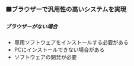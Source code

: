 
### 🟥ブラウザーで汎用性の高いシステムを実現
##### ブラウザーがない場合  
* 専用ソフトウェアをインストールする必要がある
* PCにインストールできない場合がある
* ソフトウェアの開発が必要

<br>
<br>
<br>